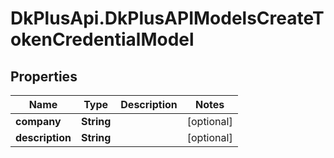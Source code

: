 # DkPlusApi.DkPlusAPIModelsCreateTokenCredentialModel

## Properties
Name | Type | Description | Notes
------------ | ------------- | ------------- | -------------
**company** | **String** |  | [optional] 
**description** | **String** |  | [optional] 


